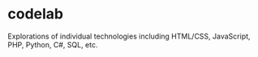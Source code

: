 # codelab
Explorations of individual technologies including HTML/CSS, JavaScript, PHP, Python, C#, SQL, etc.
